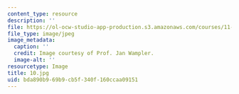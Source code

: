 ```yaml
---
content_type: resource
description: ''
file: https://ol-ocw-studio-app-production.s3.amazonaws.com/courses/11-946j-beijing-urban-design-studio-summer-2004/bda890b969b9cb5f340f160ccaa09151_10.jpg
file_type: image/jpeg
image_metadata:
  caption: ''
  credit: Image courtesy of Prof. Jan Wampler.
  image-alt: ''
resourcetype: Image
title: 10.jpg
uid: bda890b9-69b9-cb5f-340f-160ccaa09151
---
```

